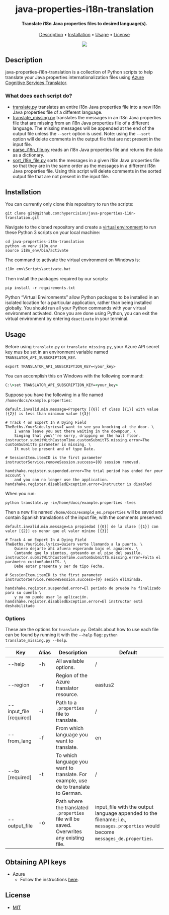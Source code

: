 
<h1 align="center">
    java-properties-i18n-translation
</h1>

<h4 align="center">Translate i18n Java properties files to desired language(s).</h4>

<p align="center">
    <a href="#description">Description</a> •
    <a href="#installation">Installation</a> •
    <a href="#usage">Usage</a> •
    <a href="#license">License</a>
</p>

<p align="center">
    <a href="LICENSE" alt="License">
        <img src="https://img.shields.io/github/license/hypercision/java-properties-i18n-translation" />
    </a>
</p>

## Description

java-properties-i18n-translation is a collection of Python scripts to help translate your Java properties internationalization files
using [Azure Cognitive Services Translator](https://azure.microsoft.com/en-us/services/cognitive-services/translator/).

### What does each script do?

- [translate.py](/translate.py) translates an entire i18n Java properties file into a new i18n Java properties file of a different language.
- [translate_missing.py](/translate_missing.py) translates the messages in an i18n Java properties file that are missing
from an i18n Java properties file of a different language.
The missing messages will be appended at the end of the output file unless the `--sort` option is used.
Note: using the `--sort` option will delete comments in the output file that are not present in the input file.
- [parse_i18n_file.py](/parse_i18n_file.py) reads an i18n Java properties file and returns the data as a dictionary.
- [sort_i18n_file.py](/sort_i18n_file.py) sorts the messages in a given i18n Java properties file so that they are
in the same order as the messages in a different i18n Java properties file.
Using this script will delete comments in the sorted output file that are not present in the input file.

## Installation

You can currently only clone this repository to run the scripts:

```shell
git clone git@github.com:hypercision/java-properties-i18n-translation.git
```

Navigate to the cloned repository and create a [virtual environment](https://docs.python.org/3/library/venv.html#module-venv)
to run these Python 3 scripts on your local machine:
```shell
cd java-properties-i18n-translation
python -m venv i18n_env
source i18n_env/bin/activate
```

The command to activate the virtual environment on Windows is:
```cmd
i18n_env\Scripts\activate.bat
```

Then install the packages required by our scripts:
```shell
pip install -r requirements.txt
```

Python “Virtual Environments” allow Python packages to be installed in an isolated location
for a particular application, rather than being installed globally.
You should run all your Python commands with your virtual environment activated.
Once you are done using Python, you can exit the virtual environment by entering `deactivate` in your terminal.

## Usage

Before using `translate.py` or `translate_missing.py`, your Azure API secret key mus be set in
an environment variable named `TRANSLATOR_API_SUBSCRIPTION_KEY`.
```shell
export TRANSLATOR_API_SUBSCRIPTION_KEY=<your_key>
```
You can accomplish this on Windows with the following command:
```cmd
C:\>set TRANSLATOR_API_SUBSCRIPTION_KEY=<your_key>
```
Suppose you have the following in a file named `/home/docs/example.properties`:
```properties
default.invalid.min.message=Property [{0}] of class [{1}] with value [{2}] is less than minimum value [{3}]

# Track 4 on Expert In A Dying Field
TheBeths.YourSide.lyrics=I want to see you knocking at the door. \
    I wanna leave you out there waiting in the downpour. \
    Singing that you\''re sorry, dripping on the hall floor.
instructor.submitWithCustomTime.customSubmitTS.missing.error=The customSubmitTS parameter is missing. \
    It must be present and of type Date.

# SessionItem.itemID is the first parameter
instructorService.removeSession.success={0} session removed.

handshake.register.suspended.error=The trial period has ended for your account \
    and you can no longer use the application.
handshake.register.disabledException.error=Instructor is disabled
```
When you run:
```shell
python translate.py -i=/home/docs/example.properties -t=es
```
Then a new file named `/home/docs/example_es.properties` will be saved and contain Spanish translations
of the input file, with the comments preserved:
```properties
default.invalid.min.message=La propiedad [{0}] de la clase [{1}] con valor [{2}] es menor que el valor mínimo [{3}]

# Track 4 on Expert In A Dying Field
TheBeths.YourSide.lyrics=Quiero verte llamando a la puerta. \
    Quiero dejarte ahí afuera esperando bajo el aguacero. \
    Cantando que lo sientes, goteando en el piso del pasillo.
instructor.submitWithCustomTime.customSubmitTS.missing.error=Falta el parámetro customSubmitTS. \
    Debe estar presente y ser de tipo Fecha.

# SessionItem.itemID is the first parameter
instructorService.removeSession.success={0} sesión eliminada.

handshake.register.suspended.error=El período de prueba ha finalizado para su cuenta \
    y ya no puede usar la aplicación.
handshake.register.disabledException.error=El instructor está deshabilitado
```

### Options

These are the options for `translate.py`.
Details about how to use each file can be found by running it with the `--help` flag:
`python translate_missing.py --help`.

<!-- markdownlint-disable -->
| Key | Alias | Description | Default |
| --------------------------- | ----- | ----------------------- | --------------- |
| --help | -h | All available options. | / |
| --region | -r | Region of the Azure translator resource. | eastus2 |
| --input_file [required] | -i | Path to a `.properties` file to translate. | / |
| --from_lang | -f | From which language you want to translate. | en |
| --to [required]   | -t | To which language you want to translate. For example, use de to translate to German. | / |
| --output_file | -o | Path where the translated `.properties` file will be saved. Overwrites any existing file. | input_file with the output language appended to the filename; i.e., `messages.properties` would become `messages_de.properties`. |
<!-- markdownlint-restore -->

## Obtaining API keys

- Azure
    - Follow the instructions [here](https://docs.microsoft.com/en-us/azure/cognitive-services/translator/quickstart-translator?tabs=nodejs#prerequisites).

## License

- [MIT](LICENSE)
